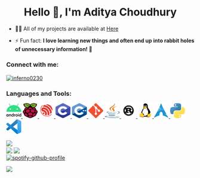 <h1 align="center">Hello 👋, I'm Aditya Choudhury</h1>

- 👨‍💻 All of my projects are available at [Here](https://github.com/inferno0230?tab=repositories)

- ⚡ Fun fact: **I love learning new things and often end up into rabbit holes of unnecessary information! 🧐**

<h3 align="left">Connect with me:</h3>
<p align="left">
<a href="https://t.me/inferno0230" target="blank"><img align="center" src="https://raw.githubusercontent.com/inferno0230/inferno0230/main/assets/telegram-icon.svg" alt="inferno0230" height="30" width="40" /></a>
</p>

<h3 align="left">Languages and Tools:</h3>
<p align="left"> <a href="https://developer.android.com" target="_blank" rel="noreferrer"> <img src="https://raw.githubusercontent.com/inferno0230/inferno0230/main/assets/android-icon.svg" alt="android" width="40" height="40"/> </a> <a href="https://www.raspberrypi.com" target="_blank" rel="noreferrer"> <img src="https://raw.githubusercontent.com/inferno0230/inferno0230/main/assets/rpi.svg" alt="Raspberry Pi" width="40" height="40"/> </a> <a href="https://www.espressif.com/" target="_blank" rel="noreferrer"> <img src="https://raw.githubusercontent.com/inferno0230/inferno0230/main/assets/espressif-systems.svg" alt="Espressif Systems" width="40" height="40"/> </a> <a href="https://www.cprogramming.com/" target="_blank" rel="noreferrer"> <img src="https://raw.githubusercontent.com/inferno0230/inferno0230/main/assets/c-program-icon.svg" alt="c" width="40" height="40"/> </a> <a href="https://www.w3schools.com/cpp/" target="_blank" rel="noreferrer"> <img src="https://raw.githubusercontent.com/inferno0230/inferno0230/main/assets/c-plus-plus-programming-language-icon.svg" alt="cplusplus" width="40" height="40"/> </a> <a href="https://git-scm.com/" target="_blank" rel="noreferrer"> <img src="https://raw.githubusercontent.com/inferno0230/inferno0230/main/assets/git-icon.svg" alt="git" width="40" height="40"/> </a> <a href="https://www.java.com" target="_blank" rel="noreferrer"> <img src="https://raw.githubusercontent.com/inferno0230/inferno0230/main/assets/java-programming-language-icon.svg" alt="java" width="40" height="40"/> <a href="https://www.rust-lang.org/" target="_blank" rel="noreferrer"> <img src="https://raw.githubusercontent.com/inferno0230/inferno0230/main/assets/rust.svg" alt="rust" width="40" height="40"/> </a> <a href="https://www.linux.org/" target="_blank" rel="noreferrer"> <img src="https://raw.githubusercontent.com/devicons/devicon/master/icons/linux/linux-original.svg" alt="linux" width="40" height="40"/> </a> <a href="https://archlinux.org/"" target="_blank" rel="noreferrer"> <img src="https://raw.githubusercontent.com/inferno0230/inferno0230/main/assets/arch-linux.svg" alt="archlinux" width="40" height="40"/> </a> <a href="https://www.python.org" target="_blank" rel="noreferrer"> <img src="https://raw.githubusercontent.com/inferno0230/inferno0230/main/assets/python.svg" alt="python" width="40" height="40"/> </a> <a href="https://code.visualstudio.com/" target="_blank" rel="noreferrer"> <img src="https://raw.githubusercontent.com/inferno0230/inferno0230/main/assets/visual-studio-code-icon.svg" alt="vscode" width="40" height="40"/> </a> </p>

 ![](http://github-profile-summary-cards.vercel.app/api/cards/profile-details?username=inferno0230&theme=highcontrast) <br/>
![](http://github-profile-summary-cards.vercel.app/api/cards/stats?username=inferno0230&theme=highcontrast)  ![](http://github-profile-summary-cards.vercel.app/api/cards/most-commit-language?username=inferno0230&theme=highcontrast) <br/>
[![spotify-github-profile](https://spotify-github-profile.kittinanx.com/api/view?uid=31362amvu5yhpv63mq3dtkktxxyq&cover_image=true&theme=novatorem&show_offline=false&background_color=121212&interchange=false&bar_color=1c71d8&bar_color_cover=false)](https://github.com/kittinan/spotify-github-profile)

![](https://komarev.com/ghpvc/?username=inferno0230&label=Profile%20views&color=0e75b6&style=flat) <br/>
